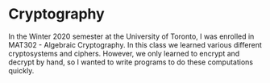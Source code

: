 # Cryptography

In the Winter 2020 semester at the University of Toronto, I was enrolled in MAT302 - Algebraic Cryptography. In this class we learned various different cryptosystems and ciphers. However, we only learned to encrypt and decrypt by hand, so I wanted to write programs to do these computations quickly.
